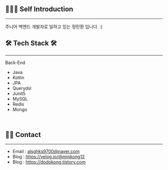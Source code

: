 ## 🧑🏻‍💻 Self Introduction
* * *
주니어 백엔드 개발자로 일하고 있는 정민환 입니다. :)
<br>


## 🛠️ Tech Stack 🛠️ 
* * *
Back-End 
<br>
- Java <br>
- Kotlin <br>
- JPA <br>
- Querydsl <br>
- Junit5 <br>
- MySQL <br>
- Redis <br>
- Mongo <br>
<br>


## 👋🏻 Contact
* * *
- Email : alsghks9700@naver.com <br>
- Blog : https://velog.io/@minkong12 <br>
- Blog : https://dodokong.tistory.com <br>






